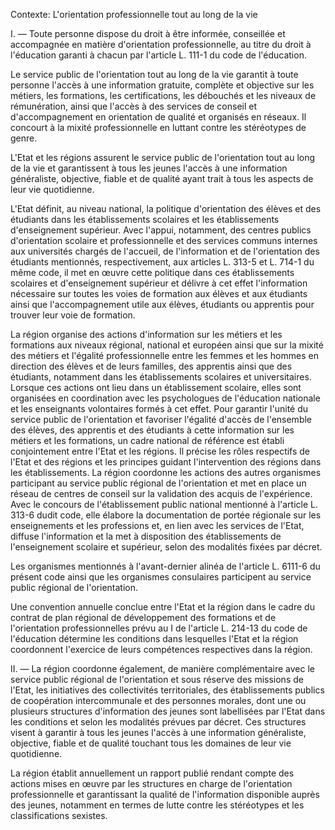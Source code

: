 Contexte: L'orientation professionnelle tout au long de la vie

I. — Toute personne dispose du droit à être informée, conseillée et accompagnée en matière d'orientation professionnelle, au titre du droit à l'éducation garanti à chacun par l'article L. 111-1 du code de l'éducation.

Le service public de l'orientation tout au long de la vie garantit à toute personne l'accès à une information gratuite, complète et objective sur les métiers, les formations, les certifications, les débouchés et les niveaux de rémunération, ainsi que l'accès à des services de conseil et d'accompagnement en orientation de qualité et organisés en réseaux. Il concourt à la mixité professionnelle en luttant contre les stéréotypes de genre.

L'Etat et les régions assurent le service public de l'orientation tout au long de la vie et garantissent à tous les jeunes l'accès à une information généraliste, objective, fiable et de qualité ayant trait à tous les aspects de leur vie quotidienne.

L'Etat définit, au niveau national, la politique d'orientation des élèves et des étudiants dans les établissements scolaires et les établissements d'enseignement supérieur. Avec l'appui, notamment, des centres publics d'orientation scolaire et professionnelle et des services communs internes aux universités chargés de l'accueil, de l'information et de l'orientation des étudiants mentionnés, respectivement, aux articles L. 313-5 et L. 714-1 du même code, il met en œuvre cette politique dans ces établissements scolaires et d'enseignement supérieur et délivre à cet effet l'information nécessaire sur toutes les voies de formation aux élèves et aux étudiants ainsi que l'accompagnement utile aux élèves, étudiants ou apprentis pour trouver leur voie de formation.

La région organise des actions d'information sur les métiers et les formations aux niveaux régional, national et européen ainsi que sur la mixité des métiers et l'égalité professionnelle entre les femmes et les hommes en direction des élèves et de leurs familles, des apprentis ainsi que des étudiants, notamment dans les établissements scolaires et universitaires. Lorsque ces actions ont lieu dans un établissement scolaire, elles sont organisées en coordination avec les psychologues de l'éducation nationale et les enseignants volontaires formés à cet effet. Pour garantir l'unité du service public de l'orientation et favoriser l'égalité d'accès de l'ensemble des élèves, des apprentis et des étudiants à cette information sur les métiers et les formations, un cadre national de référence est établi conjointement entre l'Etat et les régions. Il précise les rôles respectifs de l'Etat et des régions et les principes guidant l'intervention des régions dans les établissements. La région coordonne les actions des autres organismes participant au service public régional de l'orientation et met en place un réseau de centres de conseil sur la validation des acquis de l'expérience. Avec le concours de l'établissement public national mentionné à l'article L. 313-6 dudit code, elle élabore la documentation de portée régionale sur les enseignements et les professions et, en lien avec les services de l'Etat, diffuse l'information et la met à disposition des établissements de l'enseignement scolaire et supérieur, selon des modalités fixées par décret.

Les organismes mentionnés à l'avant-dernier alinéa de l'article L. 6111-6 du présent code ainsi que les organismes consulaires participent au service public régional de l'orientation.

Une convention annuelle conclue entre l'Etat et la région dans le cadre du contrat de plan régional de développement des formations et de l'orientation professionnelles prévu au I de l'article L. 214-13 du code de l'éducation détermine les conditions dans lesquelles l'Etat et la région coordonnent l'exercice de leurs compétences respectives dans la région.

II. — La région coordonne également, de manière complémentaire avec le service public régional de l'orientation et sous réserve des missions de l'Etat, les initiatives des collectivités territoriales, des établissements publics de coopération intercommunale et des personnes morales, dont une ou plusieurs structures d'information des jeunes sont labellisées par l'Etat dans les conditions et selon les modalités prévues par décret. Ces structures visent à garantir à tous les jeunes l'accès à une information généraliste, objective, fiable et de qualité touchant tous les domaines de leur vie quotidienne.

La région établit annuellement un rapport publié rendant compte des actions mises en œuvre par les structures en charge de l'orientation professionnelle et garantissant la qualité de l'information disponible auprès des jeunes, notamment en termes de lutte contre les stéréotypes et les classifications sexistes.